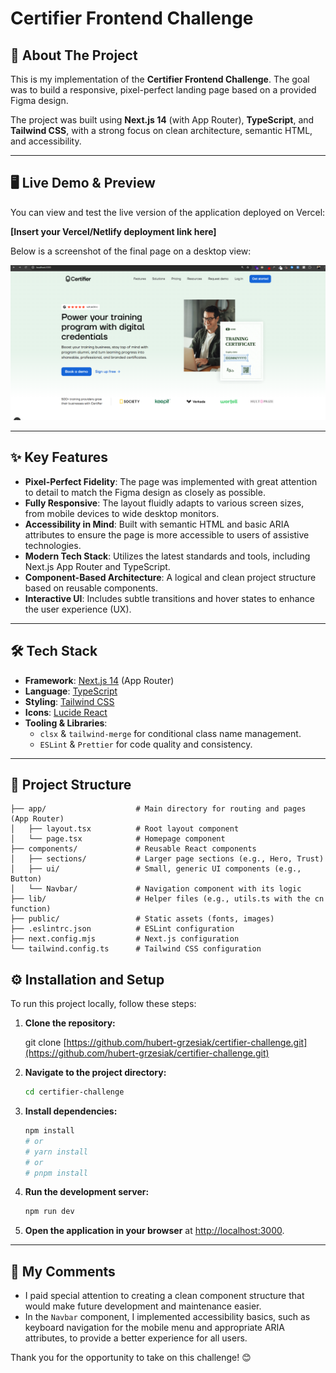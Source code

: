 # Certifier Frontend Challenge

## 🚀 About The Project

This is my implementation of the **Certifier Frontend Challenge**. The goal was to build a responsive, pixel-perfect landing page based on a provided Figma design.

The project was built using **Next.js 14** (with App Router), **TypeScript**, and **Tailwind CSS**, with a strong focus on clean architecture, semantic HTML, and accessibility.

---

## 🖥️ Live Demo & Preview

You can view and test the live version of the application deployed on Vercel:

**[Insert your Vercel/Netlify deployment link here]**

Below is a screenshot of the final page on a desktop view:

![Application Preview](./final-design.png)

---

## ✨ Key Features

- **Pixel-Perfect Fidelity**: The page was implemented with great attention to detail to match the Figma design as closely as possible.
- **Fully Responsive**: The layout fluidly adapts to various screen sizes, from mobile devices to wide desktop monitors.
- **Accessibility in Mind**: Built with semantic HTML and basic ARIA attributes to ensure the page is more accessible to users of assistive technologies.
- **Modern Tech Stack**: Utilizes the latest standards and tools, including Next.js App Router and TypeScript.
- **Component-Based Architecture**: A logical and clean project structure based on reusable components.
- **Interactive UI**: Includes subtle transitions and hover states to enhance the user experience (UX).

---

## 🛠️ Tech Stack

- **Framework**: [Next.js 14](https://nextjs.org/) (App Router)
- **Language**: [TypeScript](https://www.typescriptlang.org/)
- **Styling**: [Tailwind CSS](https://tailwindcss.com/)
- **Icons**: [Lucide React](https://lucide.dev/)
- **Tooling & Libraries**:
  - `clsx` & `tailwind-merge` for conditional class name management.
  - `ESLint` & `Prettier` for code quality and consistency.

---

## 📁 Project Structure

```
├── app/                    # Main directory for routing and pages (App Router)
│   ├── layout.tsx          # Root layout component
│   └── page.tsx            # Homepage component
├── components/             # Reusable React components
│   ├── sections/           # Larger page sections (e.g., Hero, Trust)
│   ├── ui/                 # Small, generic UI components (e.g., Button)
│   └── Navbar/             # Navigation component with its logic
├── lib/                    # Helper files (e.g., utils.ts with the cn function)
├── public/                 # Static assets (fonts, images)
├── .eslintrc.json          # ESLint configuration
├── next.config.mjs         # Next.js configuration
└── tailwind.config.ts      # Tailwind CSS configuration
```

## ⚙️ Installation and Setup

To run this project locally, follow these steps:

1.  **Clone the repository:**

    git clone [https://github.com/hubert-grzesiak/certifier-challenge.git](https://github.com/hubert-grzesiak/certifier-challenge.git)

2.  **Navigate to the project directory:**

    ```bash
    cd certifier-challenge
    ```

3.  **Install dependencies:**

    ```bash
    npm install
    # or
    # yarn install
    # or
    # pnpm install
    ```

4.  **Run the development server:**

    ```bash
    npm run dev
    ```

5.  **Open the application in your browser** at [http://localhost:3000](http://localhost:3000).

---

## 📝 My Comments

- I paid special attention to creating a clean component structure that would make future development and maintenance easier.
- In the `Navbar` component, I implemented accessibility basics, such as keyboard navigation for the mobile menu and appropriate ARIA attributes, to provide a better experience for all users.

Thank you for the opportunity to take on this challenge! 😊
